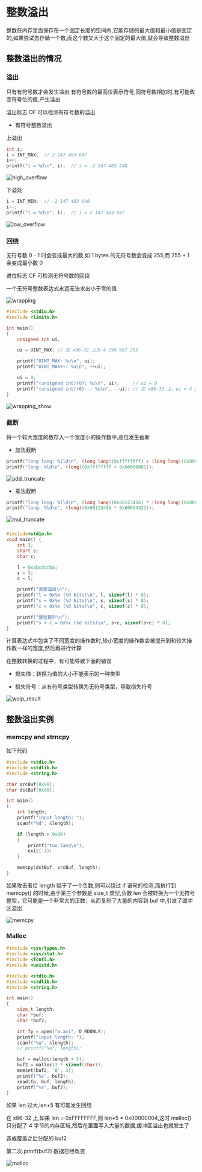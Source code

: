 # 整数溢出

整数在内存里面保存在一个固定长度的空间内,它能存储的最大值和最小值是固定的,如果尝试去存储一个数,而这个数又大于这个固定的最大值,就会导致整数溢出

## 整数溢出的情况

### 溢出

只有有符号数才会发生溢出,有符号数的最高位表示符号,同符号数相加时,有可能改变符号位的值,产生溢出

溢出标志 OF 可以检测有符号数的溢出

* 有符号整数溢出

上溢出

```C
int i;
i = INT_MAX;  // 2 147 483 647
i++;
printf("i = %d\n", i);  // i = -2 147 483 648
```

![high_overflow](../pictures/integer/condition/high_overflow.png)

下溢处

```C
i = INT_MIN;  // -2 147 483 648
i--;
printf("i = %d\n", i);  // i = 2 147 483 647
```

![low_overflow](../pictures/integer/condition/low_overflow.png)

### 回绕

无符号数 0 - 1 时会变成最大的数,如 1 bytes 的无符号数会变成 255,而 255 + 1 会变成最小数 0

进位标志 CF 可检测无符号数的回绕

一个无符号整数表达式永远无法求出小于零的值

![wrapping](../pictures/integer/condition/wrapping.png)

```C
#include <stdio.h>
#include <limits.h>

int main()
{
    unsigned int ui;

    ui = UINT_MAX; // 在 x86-32 上为 4 294 967 295

    printf("UINT_MAX: %u\n", ui);
    printf("UINT_MAX++: %u\n", ++ui);

    ui = 0;
    printf("(unsigned int)(0): %u\n", ui);     // ui = 0
    printf("(unsigned int)(0)--: %u\n", --ui); // 在 x86-32 上，ui = 4 294 967 295
}
```

![wrapping_show](../pictures/integer/condition/wrapping_show.png)

### 截断

将一个较大宽度的数存入一个宽度小的操作数中,高位发生截断

* 加法截断

```C
printf("long long: %lld\n", (long long)(0xffffffff) + (long long)(0x00000001));
printf("long: %ld\n", (long)(0xffffffff + 0x00000001));
```

![add_truncate](../pictures/integer/condition/add_truncate.png)

* 乘法截断

```C
printf("long long: %lld\n", (long long)(0x00123456) * (long long)(0x00654321));
printf("long: %ld\n", (long)(0x00123456 * 0x00654321));
```

![mul_truncate](../pictures/integer/condition/mul_truncate.png)

### 

```C
#include<stdio.h>
void main() {
    int l;
    short s;
    char c;

    l = 0xabcddcba;
    s = l;
    c = l;

    printf("宽度溢出\n");
    printf("l = 0x%x (%d bits)\n", l, sizeof(l) * 8);
    printf("s = 0x%x (%d bits)\n", s, sizeof(s) * 8);
    printf("c = 0x%x (%d bits)\n", c, sizeof(c) * 8);

    printf("整型提升\n");
    printf("s + c = 0x%x (%d bits)\n", s+c, sizeof(s+c) * 8);
}
```

计算表达式中包含了不同宽度的操作数时,较小宽度的操作数会被提升到和较大操作数一样的宽度,然后再进行计算

在整数转换的过程中，有可能导致下面的错误

* 损失值：转换为值的大小不能表示的一种类型

* 损失符号：从有符号类型转换为无符号类型，导致损失符号

![woip_result](../pictures/integer/condition/woip_result.png)

## 整数溢出实例

### memcpy and strncpy

如下代码

```C
#include <stdio.h>
#include <stdlib.h>
#include <string.h>

char srcBuf[0x80];
char dstBuf[0x80];

int main()
{
    int length;
    printf("input length: ");
    scanf("%d", &length);

    if (length > 0x80)
    {
        printf("too lang\n");
        exit(-1);
    }

    memcpy(dstBuf, srcBuf, length);
}
```

如果攻击者给 length 赋于了一个负数,则可以绕过 if 语句的检测,而执行到 memcpy() 的时候,由于第三个参数是 size_t 类型,负数 len 会被转换为一个无符号整型，它可能是一个非常大的正数，从而复制了大量的内容到 buf 中,引发了缓冲区溢出

![memcpy](../pictures/integer/examples/memcpy.png)

### Malloc

```C
#include <sys/types.h>
#include <sys/stat.h>
#include <fcntl.h>
#include <unistd.h>

#include <stdio.h>
#include <stdlib.h>
#include <string.h>

int main()
{
    size_t length;
    char *buf;
    char *buf2;

    int fp = open("a.avi", O_RDONLY);
    printf("input length: ");
    scanf("%u", &length);
    // printf("%u", length);

    buf = malloc(length + 5);
    buf2 = malloc(3 * sizeof(char));
    memset(buf2, 'A', 3);
    printf("%s", buf2);
    read(fp, buf, length);
    printf("%s", buf2);
}
```

如果 len 过大,len+5 有可能发生回绕

在 x86-32 上,如果 len = 0xFFFFFFFF,则 len+5 = 0x00000004,这时 malloc() 只分配了 4 字节的内存区域,然后在里面写入大量的数据,缓冲区溢出也就发生了

造成覆盖之后分配的 buf2

第二次 printf(buf2) 数据已经改变

![malloc](../pictures/integer/examples/malloc.png)
